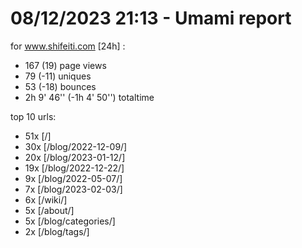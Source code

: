# 08/12/2023 21:13 - Umami report
for www.shifeiti.com [24h] :

 - 167 (19) page views
 - 79 (-11) uniques
 - 53 (-18) bounces
 - 2h 9' 46'' (-1h 4' 50'') totaltime


top 10 urls:
 - 51x [/]
 - 30x [/blog/2022-12-09/]
 - 20x [/blog/2023-01-12/]
 - 19x [/blog/2022-12-22/]
 - 9x [/blog/2022-05-07/]
 - 7x [/blog/2023-02-03/]
 - 6x [/wiki/]
 - 5x [/about/]
 - 5x [/blog/categories/]
 - 2x [/blog/tags/]


